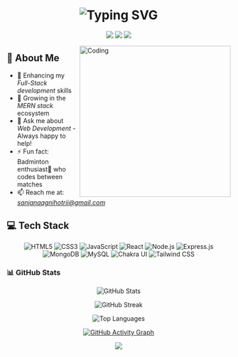 <div align="center">
  <h1>
    <img src="https://readme-typing-svg.herokuapp.com?font=Fira+Code&size=30&duration=3000&pause=1000&color=2E9FFF&center=true&vCenter=true&width=435&lines=Hi%2C+I'm+Sanjana+Kumari;Full-Stack+Developer;Web+Enthusiast" alt="Typing SVG" />
  </h1>
</div>


<p align="center">
  <a href="https://www.linkedin.com/in/sanjana-kumari-050aa6314/"><img src="https://img.shields.io/badge/-Sanjana Kumari-0077B5?style=for-the-badge&logo=Linkedin&logoColor=white"/></a>
  <a href="mailto:sanjanaagnihotrii@gmail.com"><img src="https://img.shields.io/badge/-sanjanaagnihotrii@gmail.com-D14836?style=for-the-badge&logo=Gmail&logoColor=white"/></a>
  <a href="https://github-io-six-ivory.vercel.app/"><img src="https://img.shields.io/badge/-Portfolio-000000?style=for-the-badge&logo=About.me&logoColor=white"/></a>
</p>

<img align="right" alt="Coding" width="340" src="https://github-production-user-asset-6210df.s3.amazonaws.com/74038190/241765453-85cb9521-97c0-4a65-9358-7db8099fac7f.gif?X-Amz-Algorithm=AWS4-HMAC-SHA256&X-Amz-Credential=AKIAVCODYLSA53PQK4ZA%2F20250604%2Fus-east-1%2Fs3%2Faws4_request&X-Amz-Date=20250604T103551Z&X-Amz-Expires=300&X-Amz-Signature=dcee19ff625da03e762c0f505e6bffbfa7f95621c4749b0cfa888f69624c8037&X-Amz-SignedHeaders=host">

## 🚀 About Me

- 🔭 Enhancing my *Full-Stack development* skills
- 🌱 Growing in the *MERN stack* ecosystem
- 💬 Ask me about *Web Development* - Always happy to help!
- ⚡ Fun fact: Badminton enthusiast🏸 who codes between matches
- 📫 Reach me at: *sanjanaagnihotrii@gmail.com*

## 💻 Tech Stack

<p align="center">
  <img src="https://img.shields.io/badge/HTML5-E34F26?style=for-the-badge&logo=html5&logoColor=white" alt="HTML5"/>
  <img src="https://img.shields.io/badge/CSS3-1572B6?style=for-the-badge&logo=css3&logoColor=white" alt="CSS3"/>
  <img src="https://img.shields.io/badge/JavaScript-F7DF1E?style=for-the-badge&logo=javascript&logoColor=black" alt="JavaScript"/>
  <img src="https://img.shields.io/badge/React-20232A?style=for-the-badge&logo=react&logoColor=61DAFB" alt="React"/>
  <img src="https://img.shields.io/badge/Node.js-43853D?style=for-the-badge&logo=node.js&logoColor=white" alt="Node.js"/>
  <img src="https://img.shields.io/badge/Express.js-404D59?style=for-the-badge" alt="Express.js"/>
  <img src="https://img.shields.io/badge/MongoDB-4EA94B?style=for-the-badge&logo=mongodb&logoColor=white" alt="MongoDB"/>
  <img src="https://img.shields.io/badge/MySQL-005C84?style=for-the-badge&logo=mysql&logoColor=white" alt="MySQL"/>
  <img src="https://img.shields.io/badge/Chakra%20UI-319795?style=for-the-badge&logo=chakra-ui&logoColor=white" alt="Chakra UI"/>
  <img src="https://img.shields.io/badge/Tailwind_CSS-38B2AC?style=for-the-badge&logo=tailwind-css&logoColor=white" alt="Tailwind CSS"/>
</p>

### 📊 GitHub Stats

<div align="center">
  
  ![GitHub Stats](https://github-readme-stats.vercel.app/api?username=Sanjanadeveloper&theme=dark&hide_border=false&include_all_commits=false&count_private=false)

  ![GitHub Streak](https://github-readme-streak-stats.herokuapp.com/?user=Sanjanadeveloper&theme=dark&hide_border=false)

  ![Top Languages](https://github-readme-stats.vercel.app/api/top-langs/?username=Sanjanadeveloper&theme=dark&hide_border=false&include_all_commits=false&count_private=false&layout=compact)

  [![GitHub Activity Graph](https://github-readme-activity-graph.vercel.app/graph?username=Sanjanadeveloper&bg_color=241f31&color=deddda&line=53b14f&point=deddda&area=true&hide_border=true)](https://github.com/Sanjanadeveloper/github-readme-activity-graph)

  [![](https://visitcount.itsvg.in/api?id=Sanjanadeveloper&icon=0&color=0)](https://visitcount.itsvg.in)

</div>
